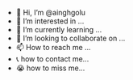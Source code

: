 - 👋 Hi, I’m @ainghgolu
- 👀 I’m interested in ...
- 🌱 I’m currently learning ...
- 💞️ I’m looking to collaborate on ...
- 📫 How to reach me ...
- 📞 how to contact me...
- 😭 how to miss me...

<!---
ainghgolu/ainghgolu is a ✨ special ✨ repository because its `README.md` (this file) appears on your GitHub profile.
You can click the Preview link to take a look at your changes.
--->
